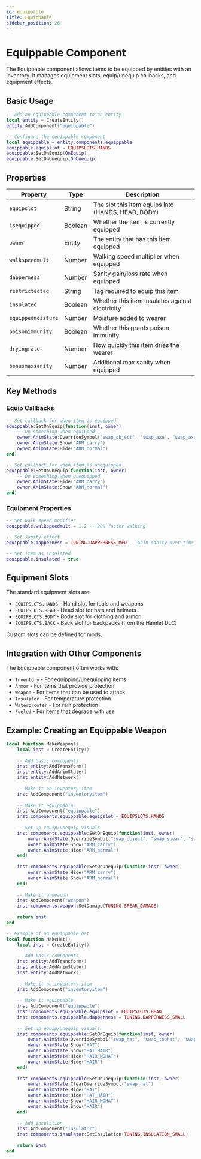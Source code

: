 ```yaml
---
id: equippable
title: Equippable
sidebar_position: 26
---
```


# Equippable Component

The Equippable component allows items to be equipped by entities with an inventory. It manages equipment slots, equip/unequip callbacks, and equipment effects.

## Basic Usage

```lua
-- Add an equippable component to an entity
local entity = CreateEntity()
entity:AddComponent("equippable")

-- Configure the equippable component
local equippable = entity.components.equippable
equippable.equipslot = EQUIPSLOTS.HANDS
equippable:SetOnEquip(OnEquip)
equippable:SetOnUnequip(OnUnequip)
```

## Properties

| Property | Type | Description |
|----------|------|-------------|
| `equipslot` | String | The slot this item equips into (HANDS, HEAD, BODY) |
| `isequipped` | Boolean | Whether the item is currently equipped |
| `owner` | Entity | The entity that has this item equipped |
| `walkspeedmult` | Number | Walking speed multiplier when equipped |
| `dapperness` | Number | Sanity gain/loss rate when equipped |
| `restrictedtag` | String | Tag required to equip this item |
| `insulated` | Boolean | Whether this item insulates against electricity |
| `equippedmoisture` | Number | Moisture added to wearer |
| `poisonimmunity` | Boolean | Whether this grants poison immunity |
| `dryingrate` | Number | How quickly this item dries the wearer |
| `bonusmaxsanity` | Number | Additional max sanity when equipped |

## Key Methods

### Equip Callbacks

```lua
-- Set callback for when item is equipped
equippable:SetOnEquip(function(inst, owner)
    -- Do something when equipped
    owner.AnimState:OverrideSymbol("swap_object", "swap_axe", "swap_axe")
    owner.AnimState:Show("ARM_carry")
    owner.AnimState:Hide("ARM_normal")
end)

-- Set callback for when item is unequipped
equippable:SetOnUnequip(function(inst, owner)
    -- Do something when unequipped
    owner.AnimState:Hide("ARM_carry")
    owner.AnimState:Show("ARM_normal")
end)
```

### Equipment Properties

```lua
-- Set walk speed modifier
equippable.walkspeedmult = 1.2 -- 20% faster walking

-- Set sanity effect
equippable.dapperness = TUNING.DAPPERNESS_MED -- Gain sanity over time

-- Set item as insulated
equippable.insulated = true
```

## Equipment Slots

The standard equipment slots are:

- `EQUIPSLOTS.HANDS` - Hand slot for tools and weapons
- `EQUIPSLOTS.HEAD` - Head slot for hats and helmets
- `EQUIPSLOTS.BODY` - Body slot for clothing and armor
- `EQUIPSLOTS.BACK` - Back slot for backpacks (from the Hamlet DLC)

Custom slots can be defined for mods.

## Integration with Other Components

The Equippable component often works with:

- `Inventory` - For equipping/unequipping items
- `Armor` - For items that provide protection
- `Weapon` - For items that can be used to attack
- `Insulator` - For temperature protection
- `Waterproofer` - For rain protection
- `Fueled` - For items that degrade with use

## Example: Creating an Equippable Weapon

```lua
local function MakeWeapon()
    local inst = CreateEntity()
    
    -- Add basic components
    inst.entity:AddTransform()
    inst.entity:AddAnimState()
    inst.entity:AddNetwork()
    
    -- Make it an inventory item
    inst:AddComponent("inventoryitem")
    
    -- Make it equippable
    inst:AddComponent("equippable")
    inst.components.equippable.equipslot = EQUIPSLOTS.HANDS
    
    -- Set up equip/unequip visuals
    inst.components.equippable:SetOnEquip(function(inst, owner)
        owner.AnimState:OverrideSymbol("swap_object", "swap_spear", "swap_spear")
        owner.AnimState:Show("ARM_carry")
        owner.AnimState:Hide("ARM_normal")
    end)
    
    inst.components.equippable:SetOnUnequip(function(inst, owner)
        owner.AnimState:Hide("ARM_carry")
        owner.AnimState:Show("ARM_normal")
    end)
    
    -- Make it a weapon
    inst:AddComponent("weapon")
    inst.components.weapon:SetDamage(TUNING.SPEAR_DAMAGE)
    
    return inst
end

-- Example of an equippable hat
local function MakeHat()
    local inst = CreateEntity()
    
    -- Add basic components
    inst.entity:AddTransform()
    inst.entity:AddAnimState()
    inst.entity:AddNetwork()
    
    -- Make it an inventory item
    inst:AddComponent("inventoryitem")
    
    -- Make it equippable
    inst:AddComponent("equippable")
    inst.components.equippable.equipslot = EQUIPSLOTS.HEAD
    inst.components.equippable.dapperness = TUNING.DAPPERNESS_SMALL
    
    -- Set up equip/unequip visuals
    inst.components.equippable:SetOnEquip(function(inst, owner)
        owner.AnimState:OverrideSymbol("swap_hat", "swap_tophat", "swap_tophat")
        owner.AnimState:Show("HAT")
        owner.AnimState:Show("HAT_HAIR")
        owner.AnimState:Hide("HAIR_NOHAT")
        owner.AnimState:Hide("HAIR")
    end)
    
    inst.components.equippable:SetOnUnequip(function(inst, owner)
        owner.AnimState:ClearOverrideSymbol("swap_hat")
        owner.AnimState:Hide("HAT")
        owner.AnimState:Hide("HAT_HAIR")
        owner.AnimState:Show("HAIR_NOHAT")
        owner.AnimState:Show("HAIR")
    end)
    
    -- Add insulation
    inst:AddComponent("insulator")
    inst.components.insulator:SetInsulation(TUNING.INSULATION_SMALL)
    
    return inst
end
``` 